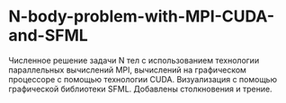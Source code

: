 # N-body-problem-with-MPI-CUDA-and-SFML
Численное решение задачи N тел с использованием технологии параллельных вычислений MPI,
вычислений на графическом процессоре с помощью технологии CUDA. Визуализация с помощью графической библиотеки SFML.
Добавлены столкновения и трение.
